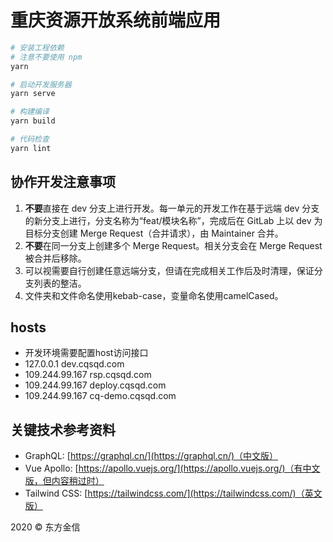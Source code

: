 # 重庆资源开放系统前端应用

```bash
# 安装工程依赖
# 注意不要使用 npm
yarn

# 启动开发服务器
yarn serve

# 构建编译
yarn build

# 代码检查
yarn lint
```

## 协作开发注意事项

1. **不要**直接在 dev 分支上进行开发。每一单元的开发工作在基于远端 dev 分支的新分支上进行，分支名称为“feat/模块名称”，完成后在 GitLab 上以 dev 为目标分支创建 Merge Request（合并请求），由 Maintainer 合并。
2. **不要**在同一分支上创建多个 Merge Request。相关分支会在 Merge Request 被合并后移除。
3. 可以视需要自行创建任意远端分支，但请在完成相关工作后及时清理，保证分支列表的整洁。
4. 文件夹和文件命名使用kebab-case，变量命名使用camelCased。

## hosts

* 开发环境需要配置host访问接口
* 127.0.0.1  dev.cqsqd.com
* 109.244.99.167  rsp.cqsqd.com
* 109.244.99.167	deploy.cqsqd.com
* 109.244.99.167	cq-demo.cqsqd.com

## 关键技术参考资料

* GraphQL: [https://graphql.cn/](https://graphql.cn/)（中文版）
* Vue Apollo: [https://apollo.vuejs.org/](https://apollo.vuejs.org/)（有中文版，但内容稍过时）
* Tailwind CSS: [https://tailwindcss.com/](https://tailwindcss.com/)（英文版）

2020 &copy; 东方金信

